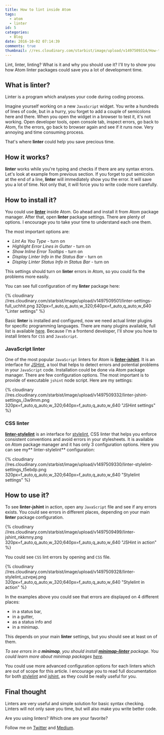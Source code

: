 ```yaml
---
title: How to lint inside Atom
tags:
  - atom
  - linter
id: 5
categories:
  - Blog
date: 2016-10-02 07:14:39
comments: true
thumbnail: //res.cloudinary.com/starbist/image/upload/v1497509314/How-to-lint-inside-Atom_mmlauz.png
---
```


Lint, linter, linting? What is it and why you should use it? I'll try to show you how Atom linter packages could save you a lot of development time.

<!-- more -->

## What is linter?

Linter is a program which analyses your code during coding process.

Imagine yourself working on a new `JavaScript` widget. You write a hundreds of lines of code, but in a hurry, you forget to add a couple of semicolons here and there. When you open the widget in a browser to test it, it's not working. Open developer tools, open console tab, inspect errors, go back to Atom, fix the errors, go back to browser again and see if it runs now. Very annoying and time consuming process.

That's where **linter** could help you save precious time.

## How it works?

**linter** works while you're typing and checks if there are any syntax errors. Let's look at example from previous section. If you forget to put semicolon at the end of a line, **linter** will immediately show you the error. It will save you a lot of time. Not only that, it will force you to write code more carefully.

## How to install it?

You could use **[linter](https://atom.io/packages/linter)** inside Atom. Go ahead and install it from Atom package manager. After that, open **linter** package settings. There are plenty of options. I encourage you to take your time to understand each one them.

The most important options are:

*   _Lint As You Type_ - turn on
*   _Highlight Error Lines in Gutter_ - turn on
*   _Show Inline Error Tooltips_ - turn on
*   _Display Linter Info in the Status Bar_ - turn on
*   _Display Linter Status Info in Status Bar_ - turn on

This settings should turn on **linter** errors in Atom, so you could fix the problems more easily.

You can see full configuration of my **linter** package here:

{% cloudinary //res.cloudinary.com/starbist/image/upload/v1497509501/linter-settings-full_uchhit.png 320px=f_auto,q_auto,w_320;640px=f_auto,q_auto,w_640 "Linter settings" %}

Basic **linter** is installed and configured, now we need actual linter plugins for specific programming languages. There are many plugins available, full list is available [here](http://atomlinter.github.io/). Because I'm a frontend developer, I'll show you how to install linters for `CSS` and `JavaScript`.

### JavaScript linter

One of the most popular `JavaScript` linters for Atom is **[linter-jshint](https://atom.io/packages/linter-jshint)**. It is an interface for [JSHint](http://jshint.com/), a tool that helps to detect errors and potential problems in your `JavaScript` code. Installation could be done via Atom package manager. There are few configuration options. The most important is to provide of executable `jshint` node script. Here are my settings:

{% cloudinary //res.cloudinary.com/starbist/image/upload/v1497509332/linter-jshint-settings_i3w9mm.png 320px=f_auto,q_auto,w_320;640px=f_auto,q_auto,w_640 "JSHint settings" %}

### CSS linter

[**linter-stylelint**](https://atom.io/packages/linter-stylelint) is an interface for [stylelint](http://stylelint.io/), CSS linter that helps you enforce consistent conventions and avoid errors in your stylesheets. It is available on Atom package manager and it has only 3 configuration options. Here you can see my** linter-stylelint** configuration:

{% cloudinary //res.cloudinary.com/starbist/image/upload/v1497509330/linter-stylelint-settings_t5ebdp.png 320px=f_auto,q_auto,w_320;640px=f_auto,q_auto,w_640 "Stylelint settings" %}

## How to use it?

To see **linter-jshint** in action, open any `JavaScript` file and see if any errors exists. You could see errors in different places, depending on your main **linter** package configuration.

{% cloudinary //res.cloudinary.com/starbist/image/upload/v1497509499/linter-jshint_nkkmny.png 320px=f_auto,q_auto,w_320;640px=f_auto,q_auto,w_640 "JSHint in action" %}

You could see `CSS` lint errors by opening and `CSS` file.

{% cloudinary //res.cloudinary.com/starbist/image/upload/v1497509328/linter-stylelint_uzvqwj.png 320px=f_auto,q_auto,w_320;640px=f_auto,q_auto,w_640 "Stylelint in action" %}

In the examples above you could see that errors are displayed on 4 different places:

*   in a status bar,
*   in a gutter,
*   as a status info and
*   in a minimap.

This depends on your main **linter** settings, but you should see at least on of them.

_To see errors in a **minimap**, you should install [**minimap-linter**](https://atom.io/packages/minimap-linter) package. You could learn more about minimap packages [here](https://silvestarbistrovic.from.hr/en/articles/github-atom-minimap-packages/)._

You could use more advanced configuration options for each linters which are out of scope for this article. I encourage you to read full documentation for both [stylelint](https://github.com/stylelint/stylelint/blob/master/docs/user-guide.md) and [jshint](http://jshint.com/docs/), as they could be really useful for you.

## Final thought

Linters are very useful and simple solution for basic syntax checking. Linters will not only save you time, but will also make you write better code.

Are you using linters? Which one are your favorite?

Follow me on [Twitter](https://twitter.com/malimirkeccita) and [Medium](https://medium.com/@malimirkeccita).
